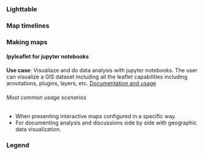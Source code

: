 ### Lighttable

### Map timelines

### Making maps

#### Ipyleaflet for jupyter notebooks
**Use case**: Visualiaze and do data analysis with jupyter notebooks. The user can visualize a GIS dataset including all the leaflet capabilities including annotations, plugins, layers, etc.
[Documentation and usage](https://ipyleaflet.readthedocs.io/en/latest/index.html)
###### Most common usage scenarios
- When presenting interactive maps configured in a specific way.
- For documenting analysis and discussions side by side with geographic data visualization.  

### Legend